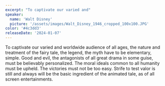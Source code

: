 ```yaml
---
excerpt: "To captivate our varied and"
speaker:
  name: 'Walt Disney'
  picture: '/assets/images/Walt_Disney_1946_cropped_100x100.JPG'
color: '#4c3dd3'
releaseDate: '2024-01-07'
---
```

To captivate our varied and worldwide audience of all ages, the nature and treatment of the fairy tale, the legend, the myth have to be elementary, simple. Good and evil, the antagonists of all great drama in some guise, must be believably personalized. The moral ideals common to all humanity must be upheld. The victories must not be too easy. Strife to test valor is still and always will be the basic ingredient of the animated tale, as of all screen entertainments.